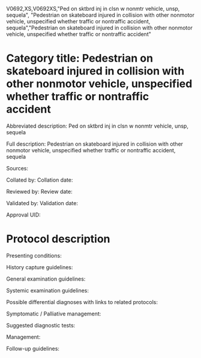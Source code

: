 V0692,XS,V0692XS,"Ped on sktbrd inj in clsn w nonmtr vehicle, unsp, sequela", "Pedestrian on skateboard injured in collision with other nonmotor vehicle, unspecified whether traffic or nontraffic accident, sequela","Pedestrian on skateboard injured in collision with other nonmotor vehicle, unspecified whether traffic or nontraffic accident"
# Category title: Pedestrian on skateboard injured in collision with other nonmotor vehicle, unspecified whether traffic or nontraffic accident

Abbreviated description: Ped on sktbrd inj in clsn w nonmtr vehicle, unsp, sequela

Full description: Pedestrian on skateboard injured in collision with other nonmotor vehicle, unspecified whether traffic or nontraffic accident, sequela

Sources:

Collated by:
Collation date:

Reviewed by:
Review date:

Validated by:
Validation date:

Approval UID:

# Protocol description

Presenting conditions:

History capture guidelines:

General examination guidelines:

Systemic examination guidelines:

Possible differential diagnoses with links to related protocols:

Symptomatic / Palliative management:

Suggested diagnostic tests:

Management:

Follow-up guidelines:
